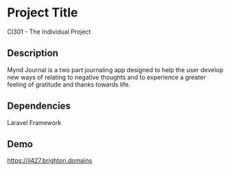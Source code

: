 # Project Title

CI301 - The Individual Project

## Description

Mynd Journal is a two part journaling app designed to help the user develop new ways of relating to negative thoughts and to experience a greater feeling of gratitude and thanks towards life.

## Dependencies

Laravel Framework

## Demo

https://jl427.brighton.domains
